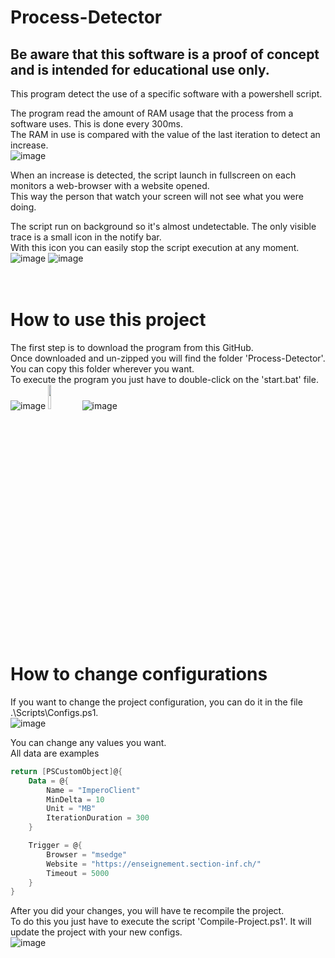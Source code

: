 # Process-Detector
## Be aware that this software is a proof of concept and is intended for educational use only.
This program detect the use of a specific software with a powershell script.

The program read the amount of RAM usage that the process from a software uses. This is done every 300ms.<br>
The RAM in use is compared with the value of the last iteration to detect an increase.<br>
![image](https://user-images.githubusercontent.com/87760278/229086202-7d244a61-5eac-4829-926a-2af31dcc6587.png)<br>

When an increase is detected, the script launch in fullscreen on each monitors a web-browser with a website opened.<br>
This way the person that watch your screen will not see what you were doing.

The script run on background so it's almost undetectable. The only visible trace is a small icon in the notify bar.<br>
With this icon you can easily stop the script execution at any moment.<br>
![image](https://user-images.githubusercontent.com/87760278/229078207-e0ce5d6a-86f1-4f5c-87de-fa828e40e575.png)
![image](https://user-images.githubusercontent.com/87760278/229078633-76b7055e-e21e-49e7-a181-7bf56b140592.png)
<br><br><br>


# How to use this project
The first step is to download the program from this GitHub.<br>
Once downloaded and un-zipped you will find the folder 'Process-Detector'.<br>
You can copy this folder wherever you want.<br>
To execute the program you just have to double-click on the 'start.bat' file.<br>
![image](https://github.com/SylvainPhilipona/Process-Detector/assets/87760278/202c56cf-39b7-4e72-bc79-0a835719dcb8)
<img src="https://user-images.githubusercontent.com/87760278/229081461-717e4b11-afc9-45a4-a92d-1a9e19e459a7.png" width="10%" height="10%"></img>
![image](https://github.com/SylvainPhilipona/Process-Detector/assets/87760278/d345a1c9-0d0c-4875-895b-e03613fc22f2)<br><br>


# How to change configurations
If you want to change the project configuration, you can do it in the file .\Scripts\Configs.ps1.<br>
![image](https://github.com/SylvainPhilipona/Process-Detector/assets/87760278/be5e595f-a854-4eff-a567-966fc76e8c68)<br>

You can change any values you want.<br>
All data are examples
```PowerShell
return [PSCustomObject]@{
    Data = @{
        Name = "ImperoClient"
        MinDelta = 10
        Unit = "MB"
        IterationDuration = 300
    }

    Trigger = @{
        Browser = "msedge"
        Website = "https://enseignement.section-inf.ch/"
        Timeout = 5000
    }
}
```
After you did your changes, you will have te recompile the project.<br>
To do this you just have to execute the script 'Compile-Project.ps1'. It will update the project with your new configs.<br>
![image](https://github.com/SylvainPhilipona/Process-Detector/assets/87760278/6bd668ed-1609-4b27-884a-2f52154e779f)
